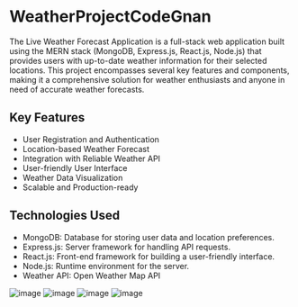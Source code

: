 # WeatherProjectCodeGnan
The Live Weather Forecast Application is a full-stack web application built using the MERN stack (MongoDB, Express.js, React.js, Node.js) that provides users with up-to-date weather information for their selected locations. This project encompasses several key features and components, making it a comprehensive solution for weather enthusiasts and anyone in need of accurate weather forecasts.

## Key Features

- User Registration and Authentication
- Location-based Weather Forecast
- Integration with Reliable Weather API
- User-friendly User Interface
- Weather Data Visualization
- Scalable and Production-ready

## Technologies Used

- MongoDB: Database for storing user data and location preferences.
- Express.js: Server framework for handling API requests.
- React.js: Front-end framework for building a user-friendly interface.
- Node.js: Runtime environment for the server.
- Weather API: Open Weather Map API

![image](https://github.com/SivaniVarada/WeatherProjectCodeGnan/assets/111381685/5c1230d7-bc22-49c6-991e-935750076acc)
![image](https://github.com/SivaniVarada/WeatherProjectCodeGnan/assets/111381685/98eef513-a5d7-44d7-927c-90e8ac8a14a1)
![image](https://github.com/SivaniVarada/WeatherProjectCodeGnan/assets/111381685/9d71004b-6b20-4667-b75a-17d8cb0ec612)
![image](https://github.com/SivaniVarada/WeatherProjectCodeGnan/assets/111381685/6fa54ab6-c9d5-4a27-8ea6-331cf793c435)



